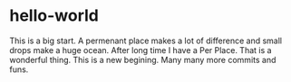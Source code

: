 # hello-world
This is a big start. A permenant place makes a lot of difference and small drops make a huge ocean.
  After long time I have a Per Place. That is a wonderful thing. 
  This is a new begining. Many many more commits and funs. 
